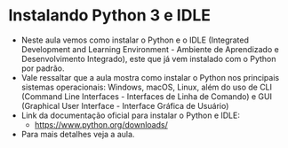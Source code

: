 # Instalando Python 3 e IDLE

- Neste aula vemos como instalar o Python e o IDLE (Integrated Development and Learning Environment - Ambiente de Aprendizado e Desenvolvimento Integrado), este que já vem instalado com o Python por padrão.
- Vale ressaltar que a aula mostra como instalar o Python nos principais sistemas operacionais: Windows, macOS, Linux, além do uso de CLI (Command Line Interfaces - Interfaces de Linha de Comando) e GUI (Graphical User Interface - Interface Gráfica de Usuário)
- Link da documentação oficial para instalar o Python e IDLE:
    - https://www.python.org/downloads/
- Para mais detalhes veja a aula.
